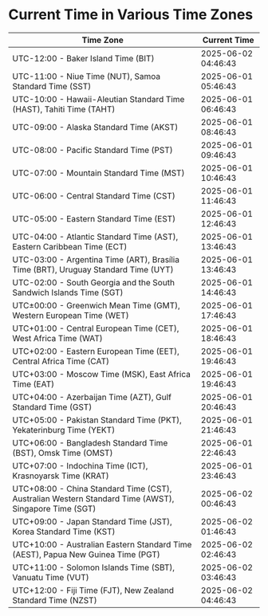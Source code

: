 # Current Time in Various Time Zones

| Time Zone | Current Time |
|-----------|--------------|
| UTC-12:00 - Baker Island Time (BIT) | 2025-06-02 04:46:43 |
| UTC-11:00 - Niue Time (NUT), Samoa Standard Time (SST) | 2025-06-01 05:46:43 |
| UTC-10:00 - Hawaii-Aleutian Standard Time (HAST), Tahiti Time (TAHT) | 2025-06-01 06:46:43 |
| UTC-09:00 - Alaska Standard Time (AKST) | 2025-06-01 08:46:43 |
| UTC-08:00 - Pacific Standard Time (PST) | 2025-06-01 09:46:43 |
| UTC-07:00 - Mountain Standard Time (MST) | 2025-06-01 10:46:43 |
| UTC-06:00 - Central Standard Time (CST) | 2025-06-01 11:46:43 |
| UTC-05:00 - Eastern Standard Time (EST) | 2025-06-01 12:46:43 |
| UTC-04:00 - Atlantic Standard Time (AST), Eastern Caribbean Time (ECT) | 2025-06-01 13:46:43 |
| UTC-03:00 - Argentina Time (ART), Brasília Time (BRT), Uruguay Standard Time (UYT) | 2025-06-01 13:46:43 |
| UTC-02:00 - South Georgia and the South Sandwich Islands Time (SGT) | 2025-06-01 14:46:43 |
| UTC±00:00 - Greenwich Mean Time (GMT), Western European Time (WET) | 2025-06-01 17:46:43 |
| UTC+01:00 - Central European Time (CET), West Africa Time (WAT) | 2025-06-01 18:46:43 |
| UTC+02:00 - Eastern European Time (EET), Central Africa Time (CAT) | 2025-06-01 19:46:43 |
| UTC+03:00 - Moscow Time (MSK), East Africa Time (EAT) | 2025-06-01 19:46:43 |
| UTC+04:00 - Azerbaijan Time (AZT), Gulf Standard Time (GST) | 2025-06-01 20:46:43 |
| UTC+05:00 - Pakistan Standard Time (PKT), Yekaterinburg Time (YEKT) | 2025-06-01 21:46:43 |
| UTC+06:00 - Bangladesh Standard Time (BST), Omsk Time (OMST) | 2025-06-01 22:46:43 |
| UTC+07:00 - Indochina Time (ICT), Krasnoyarsk Time (KRAT) | 2025-06-01 23:46:43 |
| UTC+08:00 - China Standard Time (CST), Australian Western Standard Time (AWST), Singapore Time (SGT) | 2025-06-02 00:46:43 |
| UTC+09:00 - Japan Standard Time (JST), Korea Standard Time (KST) | 2025-06-02 01:46:43 |
| UTC+10:00 - Australian Eastern Standard Time (AEST), Papua New Guinea Time (PGT) | 2025-06-02 02:46:43 |
| UTC+11:00 - Solomon Islands Time (SBT), Vanuatu Time (VUT) | 2025-06-02 03:46:43 |
| UTC+12:00 - Fiji Time (FJT), New Zealand Standard Time (NZST) | 2025-06-02 04:46:43 |
